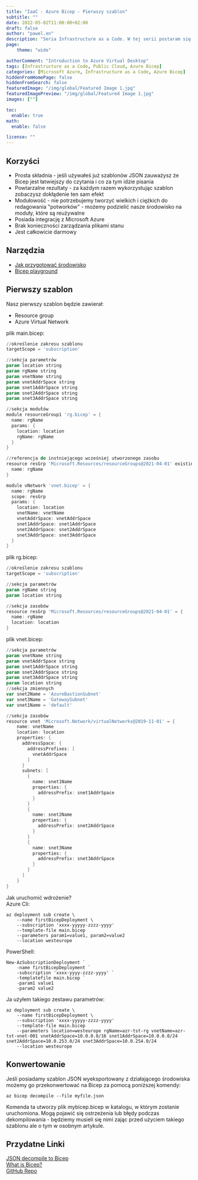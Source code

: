 ```yaml
---
title: "IaaC - Azure Bicep - Pierwszy szablon"
subtitle: ""
date: 2022-05-02T11:00:00+02:00
draft: false
author: "pawel.en"
description: "Seria Infrastructure as a Code. W tej serii postaram się przedstawić wszystkie aspekty pracy z IaaC od przygotowania środowiska pracy do jego wykorzystania."
page:
    theme: "wide"

authorComment: "Introduction to Azure Virtual Desktop"
tags: [Infrastructure as a Code, Public Cloud, Azure Bicep]
categories: [Microsoft Azure, Infrastructure as a Code, Azure Bicep]
hiddenFromHomePage: false
hiddenFromSearch: false
featuredImage: "/img/global/Featured Image 1.jpg"
featuredImagePreview: "/img/global/Featured Image 1.jpg"
images: [""]

toc:
  enable: true
math:
  enable: false

license: ""
---
```


<!--more-->
## Korzyści

- Prosta składnia - jeśli używałeś już szablonów JSON zauważysz że Bicep jest łatwiejszy do czytania i co za tym idzie pisania
- Powtarzalne rezultaty - za każdym razem wykorzystując szablon zobaczysz dokłądenie ten sam efekt
- Modułowość - nie potrzebujemy tworzyć wielkich i ciężkich do redagowania "potworków" - możemy podzielić nasze środowisko na moduły, które są reużywalne
- Posiada integrację z Microsoft Azure
- Brak konieczności zarządzania plikami stanu
- Jest całkowicie darmowy

## Narzędzia

- [Jak przygotować środowisko](https://incloud.blog/environmentpreparationpart1/)
- [Bicep playground](https://bicepdemo.z22.web.core.windows.net/)

## Pierwszy szablon

Nasz pierwszy szablon będzie zawierał: 
- Resource group
- Azure Virtual Network

plik main.bicep:
```powershell
//określenie zakresu szablonu
targetScope = 'subscription'

//sekcja parametrów
param location string 
param rgName string
param vnetName string
param vnetAddrSpace string
param snet1AddrSpace string 
param snet2AddrSpace string
param snet3AddrSpace string  

//sekcja modułów
module resourceGroup1 'rg.bicep' = {
  name: rgName
  params: {
    location: location
    rgName: rgName
  }
}

//referencja do instniejącego wcześniej utworzonego zasobu
resource resGrp 'Microsoft.Resources/resourceGroups@2021-04-01' existing = {
  name: rgName
}

module vNetwork 'vnet.bicep' = {
  name: rgName
  scope: resGrp
  params: {
    location: location
    vnetName: vnetName
    vnetAddrSpace: vnetAddrSpace
    snet1AddrSpace: snet1AddrSpace
    snet2AddrSpace: snet2AddrSpace
    snet3AddrSpace: snet3AddrSpace
  }
}
```

plik rg.bicep:
```powershell
//określenie zakresu szablonu
targetScope = 'subscription'

//sekcja parametrów
param rgName string
param location string

//sekcja zasobów
resource resGrp 'Microsoft.Resources/resourceGroups@2021-04-01' = {
  name: rgName
  location: location
}
```

plik vnet.bicep:
```powershell
//sekcja parametrów
param vnetName string
param vnetAddrSpace string
param snet1AddrSpace string 
param snet2AddrSpace string
param snet3AddrSpace string  
param location string
//sekcja zmiennych
var snet2Name = 'AzureBastionSubnet'
var snet3Name = 'GatewaySubnet'
var snet1Name = 'default'

//sekcja zasobów
resource vnet 'Microsoft.Network/virtualNetworks@2019-11-01' = {
    name: vnetName
    location: location
    properties: {
      addressSpace: {
        addressPrefixes: [
          vnetAddrSpace
        ]
      }
      subnets: [
        {
          name: snet1Name
          properties: {
            addressPrefix: snet1AddrSpace
          }
        }
        {
          name: snet2Name
          properties: {
            addressPrefix: snet2AddrSpace
          }
        }
        {
          name: snet3Name
          properties: {
            addressPrefix: snet3AddrSpace
          }
        }
      ]
    }
}
```

Jak uruchomić wdrożenie? <br/>
Azure Cli:
```azurecli
az deployment sub create \
    --name firstBicepDeployment \
    --subscription 'xxxx-yyyyy-zzzz-yyyy'
    --template-file main.bicep
    --parameters param1=value1, param2=value2
    --location westeurope
```

PowerShell:
```azurepowershell
New-AzSubscriptionDeployment `
    -name firstBicepDeployment `
    -subscription 'xxxx-yyyy-zzzz-yyyy' `
    -templatefile main.bicep `
    -param1 value1 
    -param2 value2
```

Ja użyłem takiego zestawu parametrów: 
```azurecli
az deployment sub create \
    --name firstBicepDeployment \
    --subscription 'xxxx-yyyyy-zzzz-yyyy'
    --template-file main.bicep
    --parameters location=westeurope rgName=azr-tst-rg vnetName=azr-tst-vnet-001 vnetAddrSpace=10.0.0.0/16 snet1AddrSpace=10.0.0.0/24 snet2AddrSpace=10.0.253.0/24 snet3AddrSpace=10.0.254.0/24
    --location westeurope
```


## Konwertowanie

Jeśli posiadamy szablon JSON wyeksportowany z działającego środowiska możemy go przekonwertować na Bicep za pomocą poniższej komendy: 

```azurecli
az bicep decompile --file myfile.json
```

Komenda ta utworzy plik mybicep.bicep w katalogu, w którym zostanie uruchomiona. Mogą pojawić się ostrzeżenia lub błędy podczas dekompilowania - będziemy musieli się nimi zając przed użyciem takiego szablonu ale o tym w osobnym artykule.

## Przydatne Linki

[JSON decompile to Bicep](https://docs.microsoft.com/en-us/azure/azure-resource-manager/bicep/decompile?tabs=azure-cli)<br/>
[What is Bicep?](https://docs.microsoft.com/en-us/azure/azure-resource-manager/bicep/overview?tabs=bicep)<br/>
[GitHub Repo](https://github.com/pchylak/inCloud.blog/tree/main/IaaC/AzureBicepIntro)
